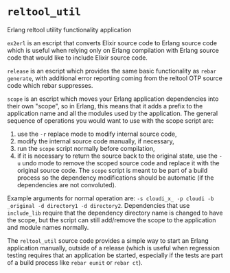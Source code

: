 `reltool_util`
==============

Erlang reltool utility functionality application

`ex2erl` is an escript that converts Elixir source code to Erlang source code
which is useful when relying only on Erlang compilation with Erlang source code
that would like to include Elixir source code.

`release` is an escript which provides the same basic functionality as
`rebar generate`, with additional error reporting coming from the reltool OTP
source code which rebar suppresses.

`scope` is an escript which moves your Erlang application dependencies
into their own "scope", so in Erlang, this means that it adds a prefix to
the application name and all the modules used by the application.  The general
sequence of operations you would want to use with the scope script are: 

  1. use the `-r` replace mode to modify internal source code, 
  2. modify the internal source code manually, if necessary, 
  3. run the `scope` script normally before compilation, 
  4. if it is necessary to return the source back to the original state, use the `-u` undo mode to remove the scoped source code and replace it with the original source code.  The `scope` script is meant to be part of a build process 
so the dependency modifications should be automatic (if the dependencies
are not convoluted).  

Example arguments for normal operation are: `-s cloudi_x_ -p cloudi -b _original -d directory1 -d directory2`. 
Dependencies that use `include_lib` require that the dependency directory name is 
changed to have the scope, but the script can still add/remove the scope to the
application and module names normally.

The `reltool_util` source code provides a simple way to start an Erlang
application manually, outside of a release (which is useful when regression
testing requires that an application be started, especially if the tests are
part of a build process like `rebar eunit` or `rebar ct`).

